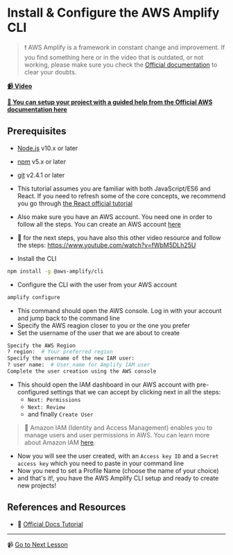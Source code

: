 # Install & Configure the AWS Amplify CLI

> ❗ AWS Amplify is a framework in constant change and improvement. If you find something here or in the video that is outdated, or not working, please make sure you check the [Official documentation](https://docs.amplify.aws/) to clear your doubts.

**[📹 Video](https://egghead.io/lessons/react-install-configure-the-aws-amplify-cli)**

**[🤔 You can setup your project with a guided help from the Official AWS documentation here](https://docs.amplify.aws/start)**

## Prerequisites

- [Node.js](https://nodejs.org/) v10.x or later
- [npm](https://www.npmjs.com/) v5.x or later
- [git](https://git-scm.com/) v2.4.1 or later

- This tutorial assumes you are familiar with both JavaScript/ES6 and React. If you need to refresh some of the core concepts, we recommend you go through [the React official tutorial](https://reactjs.org/tutorial/tutorial.html)

- Also make sure you have an AWS account. You need one in order to follow all the steps. You can create an AWS account [here](https://portal.aws.amazon.com/billing/signup?redirect_url=https%3A%2F%2Faws.amazon.com%2Fregistration-confirmation#/start)

- 🤔 for the next steps, you have also this other video resource and follow the steps: https://www.youtube.com/watch?v=fWbM5DLh25U

- Install the CLI

```bash
npm install -g @aws-amplify/cli
```

- Configure the CLI with the user from your AWS account

```bash
amplify configure
```

- This command should open the AWS console. Log in with your account and jump back to the command line
- Specify the AWS reagion closer to you or the one you prefer
- Set the username of the user that we are about to create

```bash
Specify the AWS Region
? region:  # Your preferred region
Specify the username of the new IAM user:
? user name:  # User name for Amplify IAM user
Complete the user creation using the AWS console
```

- This should open the IAM dashboard in our AWS account with pre-configured settings that we can accept by clicking next in all the steps:
  - `Next: Permissions`
  - `Next: Review`
  - and finally `Create User`

> 🤔 Amazon IAM (Identity and Access Management) enables you to manage users and user permissions in AWS. You can learn more about Amazon IAM [here](https://aws.amazon.com/iam/).

- Now you will see the user created, with an `Access key ID` and a `Secret access key` which you need to paste in your command line
- Now you need to set a Profile Name (choose the name of your choice)
- and that's it!, you have the AWS Amplify CLI setup and ready to create new projects!

## References and Resources

- 🤔 [Official Docs Tutorial](https://docs.amplify.aws/start/getting-started/installation/q/integration/react#sign-up-for-an-aws-account)

---

📹 [Go to Next Lesson](https://egghead.io/lessons/react-native-create-configure-an-aws-amplify-project-with-a-react-application)

